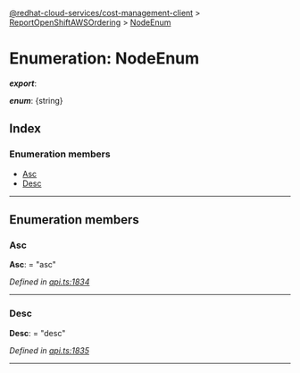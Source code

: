 [@redhat-cloud-services/cost-management-client](../README.md) > [ReportOpenShiftAWSOrdering](../modules/reportopenshiftawsordering.md) > [NodeEnum](../enums/reportopenshiftawsordering.nodeenum.md)

# Enumeration: NodeEnum

*__export__*: 

*__enum__*: {string}

## Index

### Enumeration members

* [Asc](reportopenshiftawsordering.nodeenum.md#asc)
* [Desc](reportopenshiftawsordering.nodeenum.md#desc)

---

## Enumeration members

<a id="asc"></a>

###  Asc

**Asc**:  = "asc"

*Defined in [api.ts:1834](https://github.com/rvsia/javascript-clients/blob/master/packages/cost-management/api.ts#L1834)*

___
<a id="desc"></a>

###  Desc

**Desc**:  = "desc"

*Defined in [api.ts:1835](https://github.com/rvsia/javascript-clients/blob/master/packages/cost-management/api.ts#L1835)*

___

